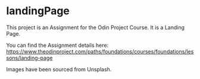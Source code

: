 # landingPage
This project is an Assignment for the Odin Project Course. It is a Landing Page.

You can find the Assignment details here: https://www.theodinproject.com/paths/foundations/courses/foundations/lessons/landing-page

Images have been sourced from Unsplash.

  